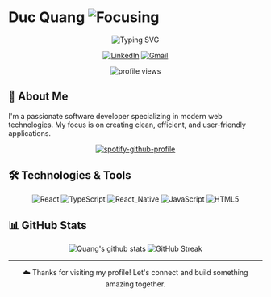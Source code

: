 # Duc Quang <img src="https://img.shields.io/badge/🎯-Focusing-497F40" alt="Focusing" />

<div align="center">
  <img src="https://readme-typing-svg.herokuapp.com?font=Fira+Code&pause=1000&color=4CD696&center=true&vCenter=true&random=false&width=435&lines=Software+Developer;Web+Developer;React+%26+React+Native+Specialist" alt="Typing SVG" />
</div>

<div align="center">
  <p align="center">
    <a href="https://www.linkedin.com/in/duc-quang/"><img src="https://custom-icon-badges.demolab.com/badge/LinkedIn-0A66C2?logo=linkedin-white&logoColor=fff" alt="LinkedIn"/></a>
    <a href="mailto:nducquangg@gmail.com"><img src="https://img.shields.io/badge/Gmail-D14836?logo=gmail&logoColor=white" alt="Gmail"/></a>
  </p>
  <img src="https://komarev.com/ghpvc/?username=ducquang2&label=Profile%20views&color=497F40&style=flat" alt="profile views" />
</div>

## 💫 About Me

I'm a passionate software developer specializing in modern web technologies. My focus is on creating clean, efficient, and user-friendly applications.

<!-- Spotify widget -->
<p align="center">
  <a href="https://spotify-github-profile.kittinanx.com/api/view?uid=0np3t9af3wr4kkb3cbs5pc1g7&redirect=true">
    <img src="https://spotify-github-profile.kittinanx.com/api/view?uid=0np3t9af3wr4kkb3cbs5pc1g7&cover_image=true&theme=default&show_offline=true&background_color=12451c&interchange=false&bar_color=4cd696&bar_color_cover=false" alt="spotify-github-profile" />
  </a>
</p>

## 🛠️ Technologies & Tools

<p align="center">
  <img src="https://img.shields.io/badge/React-%2320232a.svg?logo=react&logoColor=%2361DAFB" alt="React" />
  <img src="https://img.shields.io/badge/TypeScript-3178C6?logo=typescript&logoColor=fff" alt="TypeScript" >
  <img src="https://img.shields.io/badge/React_Native-%2320232a.svg?logo=react&logoColor=%2361DAFB" alt="React_Native" />
  <img src="https://img.shields.io/badge/JavaScript-F7DF1E?logo=javascript&logoColor=000" alt="JavaScript" />
  <img src="https://img.shields.io/badge/HTML-%23E34F26.svg?logo=html5&logoColor=white" alt="HTML5" />
</p>

## 📊 GitHub Stats

<p align="center">
  <img src="https://readme-stats-fawn-iota.vercel.app/api?username=ducquang2&include_all_commits=true&theme=gotham" alt="Quang's github stats" />
  <img src="https://github-readme-streak-stats-mu-plum.vercel.app?user=ducquang2&theme=gotham" alt="GitHub Streak" />
</p>

<!-- ## 🚀 Featured Projects

<div align="center">
  <a href="https://github.com/ducquang2/project-name">
    <img align="center" src="https://github-readme-stats.vercel.app/api/pin/?username=ducquang2&repo=ducquang2&theme=gotham" />
  </a>
</div>

-->

---

<p align="center">☁️ Thanks for visiting my profile! Let's connect and build something amazing together.</p>

